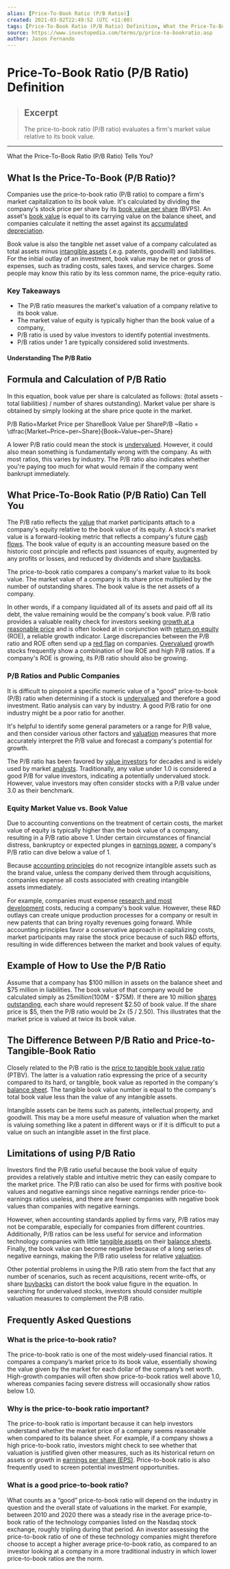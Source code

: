 ```yaml
---
alias: [Price-To-Book Ratio (P/B Ratio)]
created: 2021-03-02T22:49:52 (UTC +11:00)
tags: [Price-To-Book Ratio (P/B Ratio) Definition, What the Price-To-Book Ratio (P/B Ratio) Tells You?]
source: https://www.investopedia.com/terms/p/price-to-bookratio.asp
author: Jason Fernando
---
```


# Price-To-Book Ratio (P/B Ratio) Definition

> ## Excerpt
> The price-to-book ratio (P/B ratio) evaluates a firm's market value relative to its book value.

---

What the Price-To-Book Ratio (P/B Ratio) Tells You?
## What Is the Price-To-Book (P/B Ratio)?

Companies use the price-to-book ratio (P/B ratio) to compare a firm's market capitalization to its book value. It's calculated by dividing the company's stock price per share by its [book value per share](https://www.investopedia.com/terms/b/bookvaluepercommon.asp) (BVPS). An asset's [book value](https://www.investopedia.com/terms/b/bookvalue.asp) is equal to its carrying value on the balance sheet, and companies calculate it netting the asset against its [accumulated depreciation](https://www.investopedia.com/terms/a/accumulated-depreciation.asp).

Book value is also the tangible net asset value of a company calculated as total assets minus [intangible assets](https://www.investopedia.com/terms/i/intangibleasset.asp) (.e.g. patents, goodwill) and liabilities. For the initial outlay of an investment, book value may be net or gross of expenses, such as trading costs, sales taxes, and service charges. Some people may know this ratio by its less common name, the price-equity ratio.

### Key Takeaways

-   The P/B ratio measures the market's valuation of a company relative to its book value.
-   The market value of equity is typically higher than the book value of a company,
-   P/B ratio is used by value investors to identify potential investments.
-   P/B ratios under 1 are typically considered solid investments.

#### Understanding The P/B Ratio

## Formula and Calculation of P/B Ratio

In this equation, book value per share is calculated as follows: (total assets - total liabilities) / number of shares outstanding). Market value per share is obtained by simply looking at the share price quote in the market.

P/B Ratio\=Market Price per ShareBook Value per ShareP/B ~Ratio = \\dfrac{Market~Price~per~Share}{Book~Value~per~Share}

A lower P/B ratio could mean the stock is [undervalued](https://www.investopedia.com/terms/u/undervalued.asp). However, it could also mean something is fundamentally wrong with the company. As with most ratios, this varies by industry. The P/B ratio also indicates whether you're paying too much for what would remain if the company went bankrupt immediately.

## What Price-To-Book Ratio (P/B Ratio) Can Tell You

The P/B ratio reflects the [value](https://www.investopedia.com/ask/answers/010915/what-considered-good-price-book-ratio.asp) that market participants attach to a company's equity relative to the book value of its equity. A stock's market value is a forward-looking metric that reflects a company's future [cash flows](https://www.investopedia.com/terms/c/cashflow.asp). The book value of equity is an accounting measure based on the historic cost principle and reflects past issuances of equity, augmented by any profits or losses, and reduced by dividends and share [buybacks](https://www.investopedia.com/terms/b/buyback.asp).

The price-to-book ratio compares a company's market value to its book value. The market value of a company is its share price multiplied by the number of outstanding shares. The book value is the net assets of a company.

In other words, if a company liquidated all of its assets and paid off all its debt, the value remaining would be the company's book value. P/B ratio provides a valuable reality check for investors seeking [growth at a reasonable price](https://www.investopedia.com/terms/g/garp.asp) and is often looked at in conjunction with [return on equity](https://www.investopedia.com/terms/r/returnonequity.asp) (ROE), a reliable growth indicator. Large discrepancies between the P/B ratio and ROE often send up a [red flag](https://www.investopedia.com/terms/r/redflag.asp) on companies. [Overvalued](https://www.investopedia.com/terms/o/overvalued.asp) growth stocks frequently show a combination of low ROE and high P/B ratios. If a company's ROE is growing, its P/B ratio should also be growing.

### P/B Ratios and Public Companies

It is difficult to pinpoint a specific numeric value of a "good" price-to-book (P/B) ratio when determining if a stock is [undervalued](https://www.investopedia.com/terms/u/undervalued.asp) and therefore a good investment. Ratio analysis can vary by industry. A good P/B ratio for one industry might be a poor ratio for another.

It's helpful to identify some general parameters or a range for P/B value, and then consider various other factors and [valuation](https://www.investopedia.com/terms/v/valuation.asp) measures that more accurately interpret the P/B value and forecast a company's potential for growth.

The P/B ratio has been favored by [value investors](https://www.investopedia.com/terms/v/valueinvesting.asp) for decades and is widely used by market [analysts](https://www.investopedia.com/terms/a/analyst.asp). Traditionally, any value under 1.0 is considered a good P/B for value investors, indicating a potentially undervalued stock. However, value investors may often consider stocks with a P/B value under 3.0 as their benchmark.

### Equity Market Value vs. Book Value

Due to accounting conventions on the treatment of certain costs, the market value of equity is typically higher than the book value of a company, resulting in a P/B ratio above 1. Under certain circumstances of financial distress, bankruptcy or expected plunges in [earnings power](https://www.investopedia.com/terms/e/earnings-power.asp), a company's P/B ratio can dive below a value of 1.

Because [accounting principles](https://www.investopedia.com/terms/a/accounting-principles.asp) do not recognize intangible assets such as the brand value, unless the company derived them through acquisitions, companies expense all costs associated with creating intangible assets immediately.

For example, companies must expense [research and most development](https://www.investopedia.com/terms/r/randd.asp) costs, reducing a company's book value. However, these R&D outlays can create unique production processes for a company or result in new patents that can bring royalty revenues going forward. While accounting principles favor a conservative approach in capitalizing costs, market participants may raise the stock price because of such R&D efforts, resulting in wide differences between the market and book values of equity.

## Example of How to Use the P/B Ratio

Assume that a company has $100 million in assets on the balance sheet and $75 million in liabilities. The book value of that company would be calculated simply as $25 million ($100M - $75M). If there are 10 million [shares outstanding](https://www.investopedia.com/terms/o/outstandingshares.asp), each share would represent $2.50 of book value. If the share price is $5, then the P/B ratio would be 2x (5 / 2.50). This illustrates that the market price is valued at twice its book value.

## The Difference Between P/B Ratio and Price-to-Tangible-Book Ratio

Closely related to the P/B ratio is the [price to tangible book value ratio](https://www.investopedia.com/terms/p/ptbv.asp) (PTBV). The latter is a valuation ratio expressing the price of a security compared to its hard, or tangible, book value as reported in the company's [balance sheet](https://www.investopedia.com/terms/b/balancesheet.asp). The tangible book value number is equal to the company's total book value less than the value of any intangible assets.

Intangible assets can be items such as patents, intellectual property, and goodwill. This may be a more useful measure of valuation when the market is valuing something like a patent in different ways or if it is difficult to put a value on such an intangible asset in the first place.

## Limitations of using P/B Ratio

Investors find the P/B ratio useful because the book value of equity provides a relatively stable and intuitive metric they can easily compare to the market price. The P/B ratio can also be used for firms with positive book values and negative earnings since negative earnings render price-to-earnings ratios useless, and there are fewer companies with negative book values than companies with negative earnings.

However, when accounting standards applied by firms vary, P/B ratios may not be comparable, especially for companies from different countries. Additionally, P/B ratios can be less useful for service and information technology companies with little [tangible assets](https://www.investopedia.com/terms/t/tangibleasset.asp) on their [balance sheets](https://www.investopedia.com/terms/b/balancesheet.asp). Finally, the book value can become negative because of a long series of negative earnings, making the P/B ratio useless for relative [valuation](https://www.investopedia.com/terms/v/valuation.asp).

Other potential problems in using the P/B ratio stem from the fact that any number of scenarios, such as recent acquisitions, recent write-offs, or share [buybacks](https://www.investopedia.com/terms/b/buyback.asp) can distort the book value figure in the equation. In searching for undervalued stocks, investors should consider multiple valuation measures to complement the P/B ratio.

## Frequently Asked Questions

### What is the price-to-book ratio?

The price-to-book ratio is one of the most widely-used financial ratios. It compares a company’s market price to its book value, essentially showing the value given by the market for each dollar of the company’s net worth. High-growth companies will often show price-to-book ratios well above 1.0, whereas companies facing severe distress will occasionally show ratios below 1.0.

### Why is the price-to-book ratio important?

The price-to-book ratio is important because it can help investors understand whether the market price of a company seems reasonable when compared to its balance sheet. For example, if a company shows a high price-to-book ratio, investors might check to see whether that valuation is justified given other measures, such as its historical return on assets or growth in [earnings per share (EPS)](https://www.investopedia.com/terms/e/eps.asp). Price-to-book ratio is also frequently used to screen potential investment opportunities.

### What is a good price-to-book ratio?

What counts as a “good” price-to-book ratio will depend on the industry in question and the overall state of valuations in the market. For example, between 2010 and 2020 there was a steady rise in the average price-to-book ratio of the technology companies listed on the Nasdaq stock exchange, roughly tripling during that period. An investor assessing the price-to-book ratio of one of these technology companies might therefore choose to accept a higher average price-to-book ratio, as compared to an investor looking at a company in a more traditional industry in which lower price-to-book ratios are the norm.
